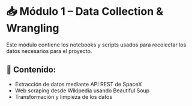 # 📥 Módulo 1 – Data Collection & Wrangling

Este módulo contiene los notebooks y scripts usados para recolectar los datos necesarios para el proyecto.

## 🧪 Contenido:

- Extracción de datos mediante API REST de SpaceX
- Web scraping desde Wikipedia usando Beautiful Soup
- Transformación y limpieza de los datos
